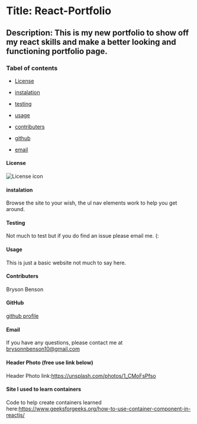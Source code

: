
# Title: React-Portfolio

## Description: This is my new portfolio to show off my react skills and make a better looking and functioning portfolio page.

### Tabel of contents

* [License](#license)

* [instalation](#instalation)

* [testing](#testing)

* [usage](#usage)

* [contributers](#contributers)

* [github](#github)

* [email](#email)

#### License
![License icon](https://img.shields.io/badge/license-NONE-blue.svg)

#### instalation
Browse the site to your wish, the ul nav elements work to help you get around.

#### Testing
Not much to test but if you do find an issue please email me. (:

#### Usage
This is just a basic website not much to say here.

#### Contributers
Bryson Benson

#### GitHub
[github profile](https://github.com/Firm-Tofu10)

#### Email
If you have any questions, please contact me at brysonnbenson10@gmail.com

#### Header Photo (free use link below)
Header Photo link:https://unsplash.com/photos/1_CMoFsPfso

#### Site I used to learn containers
Code to help create containers learned here:https://www.geeksforgeeks.org/how-to-use-container-component-in-reactjs/
